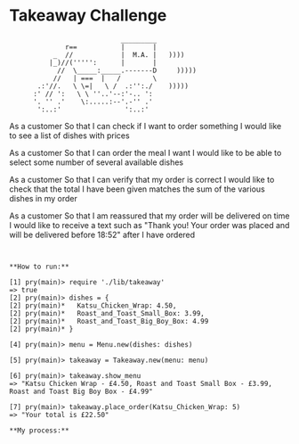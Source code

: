 Takeaway Challenge
==================
```
                            _________
              r==           |       |
           _  //            |  M.A. |   ))))
          |_)//(''''':      |       |
            //  \_____:_____.-------D     )))))
           //   | ===  |   /        \
       .:'//.   \ \=|   \ /  .:'':./    )))))
      :' // ':   \ \ ''..'--:'-.. ':
      '. '' .'    \:.....:--'.-'' .'
       ':..:'                ':..:'

 ```

As a customer
So that I can check if I want to order something
I would like to see a list of dishes with prices

As a customer
So that I can order the meal I want
I would like to be able to select some number of several available dishes

As a customer
So that I can verify that my order is correct
I would like to check that the total I have been given matches the sum of the various dishes in my order

As a customer
So that I am reassured that my order will be delivered on time
I would like to receive a text such as "Thank you! Your order was placed and will be delivered before 18:52" after I have ordered
```


**How to run:**

[1] pry(main)> require './lib/takeaway'
=> true
[2] pry(main)> dishes = {
[2] pry(main)*   Katsu_Chicken_Wrap: 4.50,  
[2] pry(main)*   Roast_and_Toast_Small_Box: 3.99,  
[2] pry(main)*   Roast_and_Toast_Big_Boy_Box: 4.99  
[2] pry(main)* }  

[4] pry(main)> menu = Menu.new(dishes: dishes)

[5] pry(main)> takeaway = Takeaway.new(menu: menu)

[6] pry(main)> takeaway.show_menu
=> "Katsu Chicken Wrap - £4.50, Roast and Toast Small Box - £3.99, Roast and Toast Big Boy Box - £4.99"

[7] pry(main)> takeaway.place_order(Katsu_Chicken_Wrap: 5)
=> "Your total is £22.50"

**My process:**
